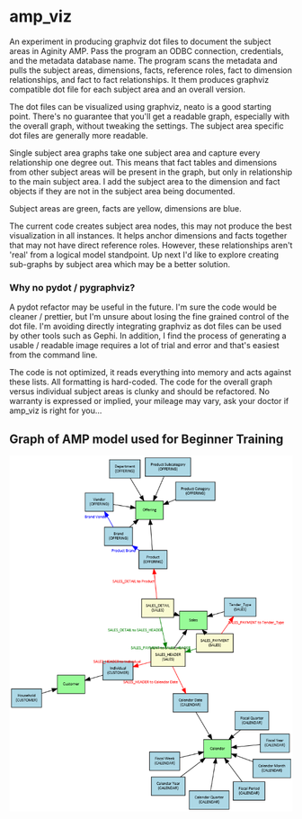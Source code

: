 # amp_viz

An experiment in producing graphviz dot files to document the subject areas in Aginity AMP. Pass the program an ODBC connection, credentials, and the metadata database name. The program scans the metadata and pulls the subject areas, dimensions, facts, reference roles, fact to dimension relationships, and fact to fact relationships. It them produces graphviz compatible dot file for each subject area and an overall version.

The dot files can be visualized using graphviz, neato is a good starting point. There's no guarantee that you'll get a readable graph, especially with the overall graph, without tweaking the settings. The subject area specific dot files are generally more readable.

Single subject area graphs take one subject area and capture every relationship one degree out. This means that fact tables and dimensions from other subject areas will be present in the graph, but only in relationship to the main subject area. I add the subject area to the dimension and fact objects if they are not in the subject area being documented.

Subject areas are green, facts are yellow, dimensions are blue.

The current code creates subject area nodes, this may not produce the best visualization in all instances. It helps anchor dimensions and facts together that may not have direct reference roles. However, these relationships aren't 'real' from a logical model standpoint. Up next I'd like to explore creating sub-graphs by subject area which may be a better solution.

### Why no pydot / pygraphviz?
A pydot refactor may be useful in the future. I'm sure the code would be cleaner / prettier, but I'm unsure about losing the fine grained control of the dot file. I'm avoiding directly integrating graphviz as dot files can be used by other tools such as Gephi. In addition, I find the process of generating a usable / readable image requires a lot of trial and error and that's easiest from the command line.

The code is not optimized, it reads everything into memory and acts against these lists. All formatting is hard-coded. The code for the overall graph versus individual subject areas is clunky and should be refactored. No warranty is expressed or implied, your mileage may vary, ask your doctor if amp_viz is right for you...

## Graph of AMP model used for Beginner Training

![ScreenShot](/student-all.png)
